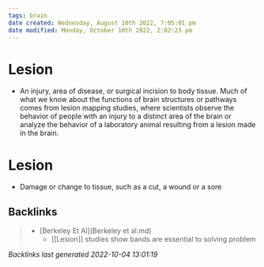 ```yaml
---
tags: brain
date created: Wednesday, August 10th 2022, 7:05:01 pm
date modified: Monday, October 10th 2022, 2:02:23 pm
---
```


# Lesion
- An injury, area of disease, or surgical incision to body tissue. Much of what we know about the functions of brain structures or pathways comes from lesion mapping studies, where scientists observe the behavior of people with an injury to a distinct area of the brain or analyze the behavior of a laboratory animal resulting from a lesion made in the brain.

# Lesion
- Damage or change to tissue, such as a cut, a wound or a sore

## Backlinks
> - [Berkeley Et Al](Berkeley et al.md)
>   - [[Lesion]] studies show bands are essential to solving problem

_Backlinks last generated 2022-10-04 13:01:19_
